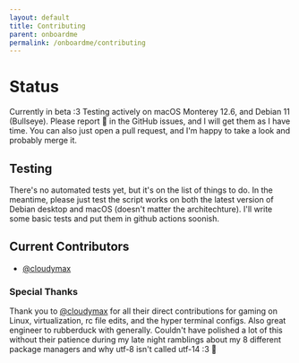 ```yaml
---
layout: default
title: Contributing 
parent: onboardme
permalink: /onboardme/contributing
---
```


# Status
Currently in beta :3 Testing actively on macOS Monterey 12.6, and Debian 11 (Bullseye). Please report 🐛 in the GitHub issues, and I will get them as I have time. You can also just open a pull request, and I'm happy to take a look and probably merge it.

## Testing
There's no automated tests yet, but it's on the list of things to do. In the meantime, please just test the script works on both the latest version of Debian desktop and macOS (doesn't matter the architechture). I'll write some basic tests and put them in github actions soonish.

## Current Contributors
- [@cloudymax]()

### Special Thanks
Thank you to [@cloudymax]() for all their direct contributions for gaming on Linux, virtualization, rc file edits, and the hyper terminal configs. Also great engineer to rubberduck with generally. Couldn't have polished a lot of this without their patience during my late night ramblings about my 8 different package managers and why utf-8 isn't called utf-14 :3 :blue_heart:
